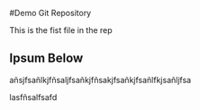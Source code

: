 #Demo Git Repository

This is the fist file in the rep

## Ipsum Below

añsjfsañlkjfñsaljfsañkjfñsakjfsañkjfsañlfkjsañljfsa


lasfñsalfsafd